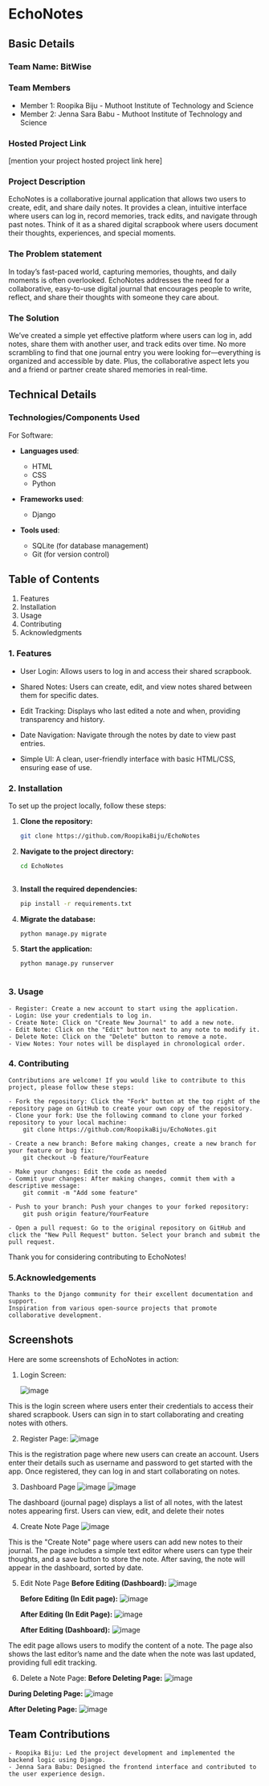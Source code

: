 # EchoNotes

## Basic Details
### Team Name: BitWise

### Team Members
- Member 1: Roopika Biju - Muthoot Institute of Technology and Science
- Member 2: Jenna Sara Babu - Muthoot Institute of Technology and Science

### Hosted Project Link
[mention your project hosted project link here]

### Project Description
EchoNotes is a collaborative journal application that allows two users to create, edit, and share daily notes. It provides a clean, intuitive interface where users can log in, record memories, track edits, and navigate through past notes. Think of it as a shared digital scrapbook where users document their thoughts, experiences, and special moments.

### The Problem statement
In today’s fast-paced world, capturing memories, thoughts, and daily moments is often overlooked. EchoNotes addresses the need for a collaborative, easy-to-use digital journal that encourages people to write, reflect, and share their thoughts with someone they care about.

### The Solution
We’ve created a simple yet effective platform where users can log in, add notes, share them with another user, and track edits over time. No more scrambling to find that one journal entry you were looking for—everything is organized and accessible by date. Plus, the collaborative aspect lets you and a friend or partner create shared memories in real-time.

## Technical Details
### Technologies/Components Used
For Software:
- **Languages used**: 
  - HTML
  - CSS
  - Python

- **Frameworks used**: 
  - Django
    
- **Tools used**: 
  - SQLite (for database management)
  - Git (for version control)
    
## Table of Contents

1. Features
2. Installation
3. Usage
4. Contributing
5. Acknowledgments

###  1. Features

- User Login: Allows users to log in and access their shared scrapbook.
  
- Shared Notes: Users can create, edit, and view notes shared between them for specific dates.

- Edit Tracking: Displays who last edited a note and when, providing transparency and history.

- Date Navigation: Navigate through the notes by date to view past entries.

- Simple UI: A clean, user-friendly interface with basic HTML/CSS, ensuring ease of use.

###  2. Installation
  To set up the project locally, follow these steps:
  
  1. **Clone the repository:**
     ```bash
     git clone https://github.com/RoopikaBiju/EchoNotes
     
  2. **Navigate to the project directory:**
      ```bash
      cd EchoNotes
  
  3. **Install the required dependencies:**
      ```bash
      pip install -r requirements.txt

  4. **Migrate the database:**
        ```bash
        python manage.py migrate
  5. **Start the application:**
      ```bash
      python manage.py runserver
    
###  3. Usage
    - Register: Create a new account to start using the application.
    - Login: Use your credentials to log in.
    - Create Note: Click on "Create New Journal" to add a new note.
    - Edit Note: Click on the "Edit" button next to any note to modify it.
    - Delete Note: Click on the "Delete" button to remove a note.
    - View Notes: Your notes will be displayed in chronological order.
    
###  4. Contributing
    Contributions are welcome! If you would like to contribute to this project, please follow these steps:

    - Fork the repository: Click the "Fork" button at the top right of the repository page on GitHub to create your own copy of the repository.
    - Clone your fork: Use the following command to clone your forked repository to your local machine: 
        git clone https://github.com/RoopikaBiju/EchoNotes.git
    
    - Create a new branch: Before making changes, create a new branch for your feature or bug fix: 
        git checkout -b feature/YourFeature
    
    - Make your changes: Edit the code as needed
    - Commit your changes: After making changes, commit them with a descriptive message: 
        git commit -m "Add some feature"
    
    - Push to your branch: Push your changes to your forked repository: 
        git push origin feature/YourFeature

    - Open a pull request: Go to the original repository on GitHub and click the "New Pull Request" button. Select your branch and submit the pull request.
  Thank you for considering contributing to EchoNotes!

###  5.Acknowledgements
    Thanks to the Django community for their excellent documentation and support.
    Inspiration from various open-source projects that promote collaborative development.

## Screenshots

Here are some screenshots of EchoNotes in action:

1. Login Screen:

    ![image](https://github.com/user-attachments/assets/404e3a56-ed4c-41d0-952f-09e6bacdc1e3)

This is the login screen where users enter their credentials to access their shared scrapbook. Users can sign in to start collaborating and creating notes with others.

2. Register Page:
  ![image](https://github.com/user-attachments/assets/e81937b6-cb34-4dec-83f9-e00e43d777c4)

This is the registration page where new users can create an account. Users enter their details such as username and password to get started with the app. Once registered, they can log in and start collaborating on notes.

3. Dashboard Page
  ![image](https://github.com/user-attachments/assets/3717706e-5c75-4eea-861a-8af641105634)
  ![image](https://github.com/user-attachments/assets/b9d48576-f0a2-4488-a3cf-eaf34d03ffe8)

The dashboard (journal page) displays a list of all notes, with the latest notes appearing first. Users can view, edit, and delete their notes

4. Create Note Page
  ![image](https://github.com/user-attachments/assets/160e6819-b718-4995-8099-1337a07f8ae2)

This is the "Create Note" page where users can add new notes to their journal. The page includes a simple text editor where users can type their thoughts, and a save button to store the note. After saving, the note will appear in the dashboard, sorted by date.

5. Edit Note Page
    **Before Editing (Dashboard):**
    ![image](https://github.com/user-attachments/assets/9e9d59e0-1dbd-4388-87dc-a35138fe74e8)

   **Before Editing (In Edit page):**
    ![image](https://github.com/user-attachments/assets/81282f57-0f2f-4281-8bb8-62fb4f9ea04f)
    
   **After Editing (In Edit Page):**
   ![image](https://github.com/user-attachments/assets/7e405ce5-34da-4b44-aac6-48c6a316f90c)
   
    **After Editing (Dashboard):**
    ![image](https://github.com/user-attachments/assets/bd91bd16-972f-4418-9428-8660b326df09)

The edit page allows users to modify the content of a note. The page also shows the last editor’s name and the date when the note was last updated, providing full edit tracking.

6. Delete a Note Page:
   **Before Deleting Page:**
    ![image](https://github.com/user-attachments/assets/d1389d10-4dc3-4c0c-8763-7c38278caaa1)
    
  **During Deleting Page:**
    ![image](https://github.com/user-attachments/assets/639d702b-db2a-4453-b67c-22be7c3978bf)

  **After Deleting Page:**
    ![image](https://github.com/user-attachments/assets/3f66953d-8ecb-441d-8371-ea9b981f4299)


## Team Contributions

    - Roopika Biju: Led the project development and implemented the backend logic using Django.
    - Jenna Sara Babu: Designed the frontend interface and contributed to the user experience design.


